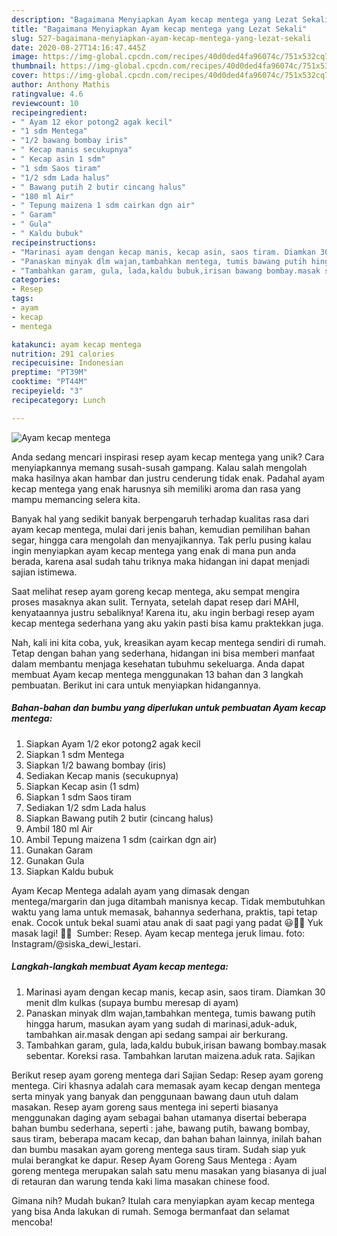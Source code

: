```yaml
---
description: "Bagaimana Menyiapkan Ayam kecap mentega yang Lezat Sekali"
title: "Bagaimana Menyiapkan Ayam kecap mentega yang Lezat Sekali"
slug: 527-bagaimana-menyiapkan-ayam-kecap-mentega-yang-lezat-sekali
date: 2020-08-27T14:16:47.445Z
image: https://img-global.cpcdn.com/recipes/40d0ded4fa96074c/751x532cq70/ayam-kecap-mentega-foto-resep-utama.jpg
thumbnail: https://img-global.cpcdn.com/recipes/40d0ded4fa96074c/751x532cq70/ayam-kecap-mentega-foto-resep-utama.jpg
cover: https://img-global.cpcdn.com/recipes/40d0ded4fa96074c/751x532cq70/ayam-kecap-mentega-foto-resep-utama.jpg
author: Anthony Mathis
ratingvalue: 4.6
reviewcount: 10
recipeingredient:
- " Ayam 12 ekor potong2 agak kecil"
- "1 sdm Mentega"
- "1/2 bawang bombay iris"
- " Kecap manis secukupnya"
- " Kecap asin 1 sdm"
- "1 sdm Saos tiram"
- "1/2 sdm Lada halus"
- " Bawang putih 2 butir cincang halus"
- "180 ml Air"
- " Tepung maizena 1 sdm cairkan dgn air"
- " Garam"
- " Gula"
- " Kaldu bubuk"
recipeinstructions:
- "Marinasi ayam dengan kecap manis, kecap asin, saos tiram. Diamkan 30 menit dlm kulkas (supaya bumbu meresap di ayam)"
- "Panaskan minyak dlm wajan,tambahkan mentega, tumis bawang putih hingga harum, masukan ayam yang sudah di marinasi,aduk-aduk, tambahkan air.masak dengan api sedang sampai air berkurang."
- "Tambahkan garam, gula, lada,kaldu bubuk,irisan bawang bombay.masak sebentar. Koreksi rasa. Tambahkan larutan maizena.aduk rata. Sajikan"
categories:
- Resep
tags:
- ayam
- kecap
- mentega

katakunci: ayam kecap mentega 
nutrition: 291 calories
recipecuisine: Indonesian
preptime: "PT39M"
cooktime: "PT44M"
recipeyield: "3"
recipecategory: Lunch

---
```



![Ayam kecap mentega](https://img-global.cpcdn.com/recipes/40d0ded4fa96074c/751x532cq70/ayam-kecap-mentega-foto-resep-utama.jpg)

Anda sedang mencari inspirasi resep ayam kecap mentega yang unik? Cara menyiapkannya memang susah-susah gampang. Kalau salah mengolah maka hasilnya akan hambar dan justru cenderung tidak enak. Padahal ayam kecap mentega yang enak harusnya sih memiliki aroma dan rasa yang mampu memancing selera kita.

Banyak hal yang sedikit banyak berpengaruh terhadap kualitas rasa dari ayam kecap mentega, mulai dari jenis bahan, kemudian pemilihan bahan segar, hingga cara mengolah dan menyajikannya. Tak perlu pusing kalau ingin menyiapkan ayam kecap mentega yang enak di mana pun anda berada, karena asal sudah tahu triknya maka hidangan ini dapat menjadi sajian istimewa.

Saat melihat resep ayam goreng kecap mentega, aku sempat mengira proses masaknya akan sulit. Ternyata, setelah dapat resep dari MAHI, kenyataannya justru sebaliknya! Karena itu, aku ingin berbagi resep ayam kecap mentega sederhana yang aku yakin pasti bisa kamu praktekkan juga.


Nah, kali ini kita coba, yuk, kreasikan ayam kecap mentega sendiri di rumah. Tetap dengan bahan yang sederhana, hidangan ini bisa memberi manfaat dalam membantu menjaga kesehatan tubuhmu sekeluarga. Anda dapat membuat Ayam kecap mentega menggunakan 13 bahan dan 3 langkah pembuatan. Berikut ini cara untuk menyiapkan hidangannya.

<!--inarticleads1-->

##### Bahan-bahan dan bumbu yang diperlukan untuk pembuatan Ayam kecap mentega:

1. Siapkan  Ayam 1/2 ekor potong2 agak kecil
1. Siapkan 1 sdm Mentega
1. Siapkan 1/2 bawang bombay (iris)
1. Sediakan  Kecap manis (secukupnya)
1. Siapkan  Kecap asin (1 sdm)
1. Siapkan 1 sdm Saos tiram
1. Sediakan 1/2 sdm Lada halus
1. Siapkan  Bawang putih 2 butir (cincang halus)
1. Ambil 180 ml Air
1. Ambil  Tepung maizena 1 sdm (cairkan dgn air)
1. Gunakan  Garam
1. Gunakan  Gula
1. Siapkan  Kaldu bubuk


Ayam Kecap Mentega adalah ayam yang dimasak dengan mentega/margarin dan juga ditambah manisnya kecap. Tidak membutuhkan waktu yang lama untuk memasak, bahannya sederhana, praktis, tapi tetap enak. Cocok untuk bekal suami atau anak di saat pagi yang padat 😃👍🏻 Yuk masak lagi! 👩‍🍳 ️ Sumber: Resep. Ayam kecap mentega jeruk limau. foto: Instagram/@siska_dewi_lestari. 

<!--inarticleads2-->

##### Langkah-langkah membuat Ayam kecap mentega:

1. Marinasi ayam dengan kecap manis, kecap asin, saos tiram. Diamkan 30 menit dlm kulkas (supaya bumbu meresap di ayam)
1. Panaskan minyak dlm wajan,tambahkan mentega, tumis bawang putih hingga harum, masukan ayam yang sudah di marinasi,aduk-aduk, tambahkan air.masak dengan api sedang sampai air berkurang.
1. Tambahkan garam, gula, lada,kaldu bubuk,irisan bawang bombay.masak sebentar. Koreksi rasa. Tambahkan larutan maizena.aduk rata. Sajikan


Berikut resep ayam goreng mentega dari Sajian Sedap: Resep ayam goreng mentega. Ciri khasnya adalah cara memasak ayam kecap dengan mentega serta minyak yang banyak dan penggunaan bawang daun utuh dalam masakan. Resep ayam goreng saus mentega ini seperti biasanya menggunakan daging ayam sebagai bahan utamanya disertai beberapa bahan bumbu sederhana, seperti : jahe, bawang putih, bawang bombay, saus tiram, beberapa macam kecap, dan bahan bahan lainnya, inilah bahan dan bumbu masakan ayam goreng mentega saus tiram. Sudah siap yuk mulai berangkat ke dapur. Resep Ayam Goreng Saus Mentega : Ayam goreng mentega merupakan salah satu menu masakan yang biasanya di jual di retauran dan warung tenda kaki lima masakan chinese food. 

Gimana nih? Mudah bukan? Itulah cara menyiapkan ayam kecap mentega yang bisa Anda lakukan di rumah. Semoga bermanfaat dan selamat mencoba!
